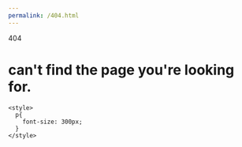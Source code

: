 ```yaml
---
permalink: /404.html
---
```

<!DOCTYPE html>
<hmtl>
  <head>
    <title>Wait. that's a 404</title>
  </head>
  <body>
    <p>404</p>
    <h1>can't find the page you're looking for.</h1>
    
    <style>
      p{
        font-size: 300px;
      }
    </style>
  </body>
</html>
